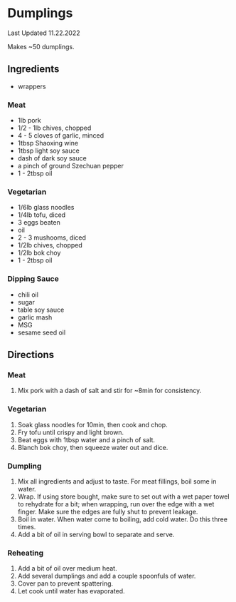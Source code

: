 # Dumplings

Last Updated 11.22.2022

Makes ~50 dumplings.

## Ingredients

* wrappers

### Meat

* 1lb pork
* 1/2 - 1lb chives, chopped
* 4 - 5 cloves of garlic, minced
* 1tbsp Shaoxing wine
* 1tbsp light soy sauce
* dash of dark soy sauce
* a pinch of ground Szechuan pepper
* 1 - 2tbsp oil

### Vegetarian

* 1/6lb glass noodles
* 1/4lb tofu, diced
* 3 eggs beaten
* oil
* 2 - 3 mushooms, diced
* 1/2lb chives, chopped
* 1/2lb bok choy
* 1 - 2tbsp oil

### Dipping Sauce

* chili oil
* sugar
* table soy sauce
* garlic mash
* MSG
* sesame seed oil

## Directions

### Meat

1. Mix pork with a dash of salt and stir for ~8min for consistency.

### Vegetarian

1. Soak glass noodles for 10min, then cook and chop.
1. Fry tofu until crispy and light brown.
1. Beat eggs with 1tbsp water and a pinch of salt.
1. Blanch bok choy, then squeeze water out and dice.

### Dumpling

1. Mix all ingredients and adjust to taste. For meat fillings, boil some in
   water.
1. Wrap. If using store bought, make sure to set out with a wet paper towel to
   rehydrate for a bit; when wrapping, run over the edge with a wet finger. Make
   sure the edges are fully shut to prevent leakage.
1. Boil in water. When water come to boiling, add cold water. Do this three
   times.
1. Add a bit of oil in serving bowl to separate and serve.

### Reheating

1. Add a bit of oil over medium heat.
1. Add several dumplings and add a couple spoonfuls of water.
1. Cover pan to prevent spattering.
1. Let cook until water has evaporated.
